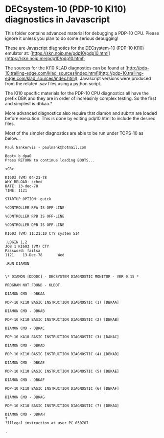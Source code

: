 # DECsystem-10 (PDP-10 KI10) diagnostics in Javascript 


This folder contains advanced material for debugging a PDP-10 CPU. Please ignore it unless you plan to do some serious debugging!

These are Javascript diagnotics for the DECsystem-10 (PDP-10 KI10) emulator at: [https://skn.noip.me/pdp10/pdp10.html](https://skn.noip.me/pdp10/pdp10.html)

The sources for the KI10 KLAD diagnostics can be found at [http://pdp-10.trailing-edge.com/klad_sources/index.html](http://pdp-10.trailing-edge.com/klad_sources/index.html). Javascript versions were produced from the related .sav files using a python script.

The KI10 specific materials for the PDP-10 CPU diagnostics all have the prefix DBK and they are in order of increasinly complex testing. So the first and simplest is dbkaa.*

More advanced diagnostics also require that diamon and subrtn are loaded before execution. This is done by editing pdp10.html to include the desired files.

Most of the simpler diagnostics are able to be run under TOPS-10 as below...


```
Paul Nankervis - paulnank@hotmail.com

Boot> b dpa0
Press RETURN to continue loading BOOTS...

<CR>

KI603 (VM) 04-21-78
WHY RELOAD: sched
DATE: 13-dec-78
TIME: 1121

STARTUP OPTION: quick

%CONTROLLER RPA IS OFF-LINE

%CONTROLLER RPB IS OFF-LINE

%CONTROLLER DPB IS OFF-LINE

KI603 (VM) 11:21:10 CTY system 514

.LOGIN 1,2
JOB 1 KI603 (VM) CTY
Password: failsa
1121    13-Dec-78       Wed

.RUN DIAMON


\* DIAMON [DDQDC] - DECSYSTEM DIAGNOSTIC MONITOR - VER 0.15 *

PROGRAM NOT FOUND - KLDDT. 

DIAMON CMD - DBKAA

PDP-10 KI10 BASIC INSTRUCTION DIAGNOSTIC (1) [DBKAA]

DIAMON CMD - DBKAB

PDP-10 KI10 BASIC INSTRUCTION DIAGNOSTIC (2) [DBKAB]

DIAMON CMD - DBKAC

PDP-10 KA10 BASIC INSTRUCTION DIAGNOSTIC (3) [DAKAC]

DIAMON CMD - DBKAD

PDP-10 KI10 BASIC INSTRUCTION DIAGNOSTIC (4) [DBKAD]

DIAMON CMD - DBKAE

PDP-10 KI10 BASIC INSTRUCTION DIAGNOSTIC (5) [DBKAE]

DIAMON CMD - DBKAF

PDP-10 KI10 BASIC INSTRUCTION DIAGNOSTIC (6) [DBKAF]

DIAMON CMD - DBKAG

PDP-10 KI10 BASIC INSTRUCTION DIAGNOSTIC (7) [DBKAG]

DIAMON CMD - DBKAH
?
?Illegal instruction at user PC 030707

.
```
